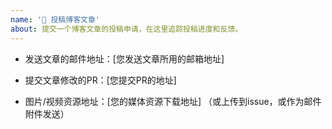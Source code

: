 ```yaml
---
name: '📮 投稿博客文章'
about: 提交一个博客文章的投稿申请，在这里追踪投稿进度和反馈。
---
```


<!--

* 非常感谢您对社区做出的贡献，如果您对投稿过程有任何疑问，请查看我们的说明 。
* 请使用您投稿文章的标题作为 issue 名称 *
* 文章所用到的图片和媒体文件请打包后上传到github，或提供下载链接 *

* 对于其他 疑问，想法，建议，分享 请到 [Discussion](https://github.com/serverless/serverless-tencent/discussions) 中提交进行讨论。

-->


- 发送文章的邮件地址：[您发送文章所用的邮箱地址]

- 提交文章修改的PR：[您提交PR的地址]

- 图片/视频资源地址：[您的媒体资源下载地址] （或上传到issue，或作为邮件附件发送）
